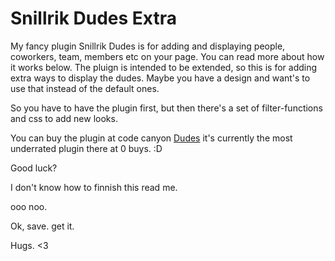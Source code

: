 # Snillrik Dudes Extra
My fancy plugin Snillrik Dudes is for adding and displaying people, coworkers, team, members etc on your page. You can read more about how it works below. 
The pluign is intended to be extended, so this is for adding extra ways to display the dudes. Maybe you have a design and want's to use that instead of the default ones. 

So you have to have the plugin first, but then there's a set of filter-functions and css to add new looks. 

You can buy the plugin at code canyon [Dudes](https://codecanyon.net/item/dudes/35819561) it's currently the most underrated plugin there at 0 buys. :D

Good luck? 

I don't know how to finnish this read me.

ooo noo.

Ok, save. get it. 




Hugs. <3
